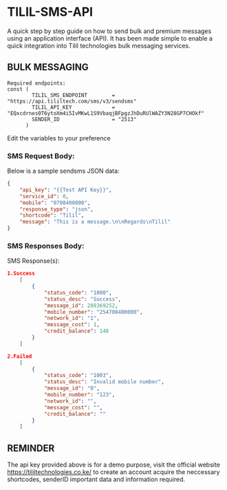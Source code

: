 # TILIL-SMS-API
A quick step by step guide on how to send bulk and premium messages using an application interface (API). It has been made simple to enable a quick integration into Tilil technologies bulk messaging services.

## BULK MESSAGING
```
Required endpoints:
const (
	    TILIL_SMS_ENDPOINT        = "https://api.tililtech.com/sms/v3/sendsms"
	    TILIL_API_KEY             = "EQxcdrnes0T6ytoXm4i5IvMKwL1S9VbaqjBFpgzJhDuRUlWAZY3N28GP7CHOkf"
	    SENDER_ID                 = "2513"
      )
```

Edit the variables to your preference

### SMS Request Body:
Below is a sample sendsms JSON data:

```json
{
    "api_key": "{{Test API Key}}",
    "service_id": 0,
    "mobile": "0708400000",
    "response_type": "json",
    "shortcode": "Tilil",
    "message": "This is a message.\n\nRegards\nTilil"
}
```

### SMS Responses Body:
SMS Response(s):
```json
1.Success
    [
        {
            "status_code": "1000",
            "status_desc": "Success",
            "message_id": 288369252,
            "mobile_number": "254708400000",
            "network_id": "1",
            "message_cost": 1,
            "credit_balance": 148
        }
    ]

2.Failed
    [
        {
            "status_code": "1003",
            "status_desc": "Invalid mobile number",
            "message_id": "0",
            "mobile_number": "123",
            "network_id": "",
            "message_cost": "",
            "credit_balance": ""
        }
    ]
```

## REMINDER

The api key provided above is for a demo purpose, visit the official website https://tililtechnologies.co.ke/ to create an account acquire the neccessary shortcodes, senderID important data and information required.